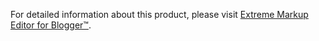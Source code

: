 For detailed information about this product, please visit [Extreme Markup Editor for Blogger™](http://extreme-markup.blogspot.jp/).